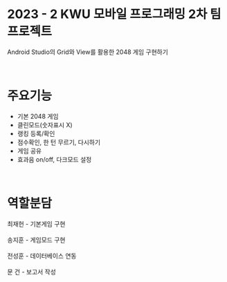 # 2023 - 2 KWU 모바일 프로그래밍 2차 팀 프로젝트
<p>Android Studio의 Grid와 View를 활용한 2048 게임 구현하기</p>

</br>

# 주요기능
<ul>
  <li> 기본 2048 게임</li>
  <li> 클린모드(숫자표시 X)</li>
  <li> 랭킹 등록/확인</li>
  <li> 점수확인, 한 턴 무르기, 다시하기 </li>
  <li> 게임 공유 </li>
  <li> 효과음 on/off, 다크모드 설정</li>
</ul>

</br>

# 역할분담
최재헌 - 기본게임 구현</br></br>
송지훈 - 게임모드 구현</br></br>
전성훈 - 데이터베이스 연동</br></br>
문 건 - 보고서 작성</br>
